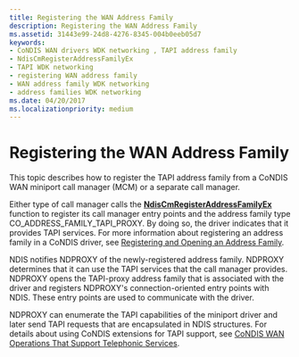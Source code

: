```yaml
---
title: Registering the WAN Address Family
description: Registering the WAN Address Family
ms.assetid: 31443e99-24d8-4276-8345-004b0eeb05d7
keywords:
- CoNDIS WAN drivers WDK networking , TAPI address family
- NdisCmRegisterAddressFamilyEx
- TAPI WDK networking
- registering WAN address family
- WAN address family WDK networking
- address families WDK networking
ms.date: 04/20/2017
ms.localizationpriority: medium
---
```


# Registering the WAN Address Family





This topic describes how to register the TAPI address family from a CoNDIS WAN miniport call manager (MCM) or a separate call manager.

Either type of call manager calls the [**NdisCmRegisterAddressFamilyEx**](https://docs.microsoft.com/windows-hardware/drivers/ddi/ndis/nf-ndis-ndiscmregisteraddressfamilyex) function to register its call manager entry points and the address family type CO\_ADDRESS\_FAMILY\_TAPI\_PROXY. By doing so, the driver indicates that it provides TAPI services. For more information about registering an address family in a CoNDIS driver, see [Registering and Opening an Address Family](registering-and-opening-an-address-family.md).

NDIS notifies NDPROXY of the newly-registered address family. NDPROXY determines that it can use the TAPI services that the call manager provides. NDPROXY opens the TAPI-proxy address family that is associated with the driver and registers NDPROXY's connection-oriented entry points with NDIS. These entry points are used to communicate with the driver.

NDPROXY can enumerate the TAPI capabilities of the miniport driver and later send TAPI requests that are encapsulated in NDIS structures. For details about using CoNDIS extensions for TAPI support, see [CoNDIS WAN Operations That Support Telephonic Services](condis-wan-operations-that-support-telephonic-services.md).

 

 






